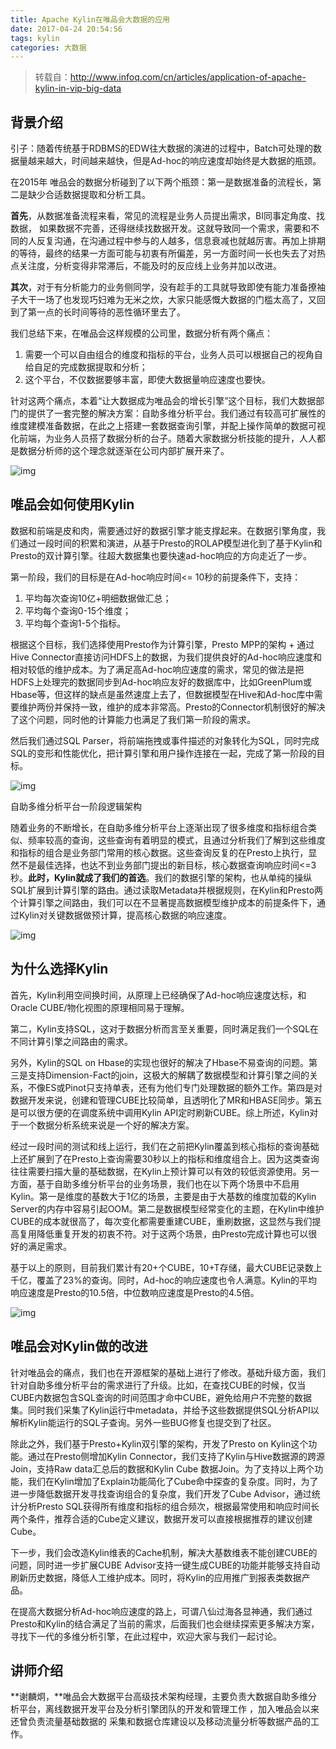 ```yaml
---
title: Apache Kylin在唯品会大数据的应用
date: 2017-04-24 20:54:56
tags: kylin
categories: 大数据
---
```


> 转载自：http://www.infoq.com/cn/articles/application-of-apache-kylin-in-vip-big-data

## 背景介绍

引子：随着传统基于RDBMS的EDW往大数据的演进的过程中，Batch可处理的数据量越来越大，时间越来越快，但是Ad-hoc的响应速度却始终是大数据的瓶颈。

在2015年 唯品会的数据分析碰到了以下两个瓶颈：第一是数据准备的流程长，第二是缺少合适数据提取和分析工具。

**首先**，从数据准备流程来看，常见的流程是业务人员提出需求，BI同事定角度、找数据， 如果数据不完善，还得继续找数据开发。这就导致同一个需求，需要和不同的人反复沟通，在沟通过程中参与的人越多，信息衰减也就越厉害。再加上排期的等待，最终的结果一方面可能与初衷有所偏差，另一方面时间一长也失去了对热点关注度，分析变得非常滞后，不能及时的反应线上业务并加以改进。

**其次**，对于有分析能力的业务侧同学，没有趁手的工具就导致即使有能力准备撩袖子大干一场了也发现巧妇难为无米之炊，大家只能感慨大数据的门槛太高了，又回到了第一点的长时间等待的恶性循环里去了。

<!-- more -->

我们总结下来，在唯品会这样规模的公司里，数据分析有两个痛点：

1. 需要一个可以自由组合的维度和指标的平台，业务人员可以根据自己的视角自给自足的完成数据提取和分析；
2. 这个平台，不仅数据要够丰富，即使大数据量响应速度也要快。

针对这两个痛点，本着“让大数据成为唯品会的增长引擎”这个目标，我们大数据部门的提供了一套完整的解决方案：自助多维分析平台。我们通过有较高可扩展性的维度建模准备数据，在此之上搭建一套数据查询引擎，并配上操作简单的数据可视化前端，为业务人员搭了数据分析的台子。随着大家数据分析技能的提升，人人都是数据分析师的这个理念就逐渐在公司内部扩展开来了。

![img](http://cdn1.infoqstatic.com/statics_s2_20170411-0445/resource/articles/application-of-apache-kylin-in-vip-big-data/zh/resources/10.jpg)

## 唯品会如何使用Kylin

数据和前端是皮和肉，需要通过好的数据引擎才能支撑起来。在数据引擎角度，我们通过一段时间的积累和演进，从基于Presto的ROLAP模型进化到了基于Kylin和Presto的双计算引擎。往超大数据集也要快速ad-hoc响应的方向走近了一步。

第一阶段，我们的目标是在Ad-hoc响应时间<= 10秒的前提条件下，支持：

1. 平均每次查询10亿+明细数据做汇总；
2. 平均每个查询0-15个维度；
3. 平均每个查询1-5个指标。

根据这个目标，我们选择使用Presto作为计算引擎，Presto MPP的架构 + 通过Hive Connector直接访问HDFS上的数据，为我们提供良好的Ad-hoc响应速度和相对较低的维护成本。为了满足高Ad-hoc响应速度的需求，常见的做法是把HDFS上处理完的数据同步到Ad-hoc响应友好的数据库中，比如GreenPlum或Hbase等，但这样的缺点是虽然速度上去了，但数据模型在Hive和Ad-hoc库中需要维护两份并保持一致，维护的成本非常高。Presto的Connector机制很好的解决了这个问题，同时他的计算能力也满足了我们第一阶段的需求。

然后我们通过SQL Parser，将前端拖拽或事件描述的对象转化为SQL，同时完成SQL的变形和性能优化，把计算引擎和用户操作连接在一起，完成了第一阶段的目标。

![img](http://cdn1.infoqstatic.com/statics_s2_20170411-0445/resource/articles/application-of-apache-kylin-in-vip-big-data/zh/resources/11.jpg)

自助多维分析平台一阶段逻辑架构

随着业务的不断增长，在自助多维分析平台上逐渐出现了很多维度和指标组合类似、频率较高的查询，这些查询有着明显的模式，且通过分析我们了解到这些维度和指标的组合是业务部门常用的核心数据。这些查询反复的在Presto上执行，显然不是最佳选择，也达不到业务部门提出的新目标，核心数据查询响应时间<=3秒。**此时，Kylin就成了我们的首选**。我们的数据引擎的架构，也从单纯的操纵SQL扩展到计算引擎的路由。通过读取Metadata并根据规则，在Kylin和Presto两个计算引擎之间路由，我们可以在不显著提高数据模型维护成本的前提条件下，通过Kylin对关键数据做预计算，提高核心数据的响应速度。

![img](http://cdn1.infoqstatic.com/statics_s2_20170411-0445/resource/articles/application-of-apache-kylin-in-vip-big-data/zh/resources/12.jpg)

## 为什么选择Kylin

首先，Kylin利用空间换时间，从原理上已经确保了Ad-hoc响应速度达标，和Oracle CUBE/物化视图的原理相同易于理解。

第二，Kylin支持SQL，这对于数据分析而言至关重要，同时满足我们一个SQL在不同计算引擎之间路由的需求。

另外，Kylin的SQL on Hbase的实现也很好的解决了Hbase不易查询的问题。第三是支持Dimension-Fact的join，这极大的解耦了数据模型和计算引擎之间的关系，不像ES或Pinot只支持单表，还有为他们专门处理数据的额外工作。第四是对数据开发来说，创建和管理CUBE比较简单，且透明化了MR和HBASE同步。第五是可以很方便的在调度系统中调用Kylin API定时刷新CUBE。综上所述，Kylin对于一个数据分析系统来说是一个好的解决方案。

经过一段时间的测试和线上运行，我们在之前把Kylin覆盖到核心指标的查询基础上还扩展到了在Presto上查询需要30秒以上的指标和维度组合上。因为这类查询往往需要扫描大量的基础数据，在Kylin上预计算可以有效的较低资源使用。另一方面，基于自助多维分析平台的业务场景，我们也在以下两个场景中不启用Kylin。第一是维度的基数大于1亿的场景，主要是由于大基数的维度加载的Kylin Server的内存中容易引起OOM。第二是数据模型经常变化的主题，在Kylin中维护CUBE的成本就很高了，每次变化都需要重建CUBE，重刷数据，这显然与我们提高复用降低重复开发的初衷不符。对于这两个场景，由Presto完成计算也可以很好的满足需求。

基于以上的原则，目前我们累计有20+个CUBE，10+T存储，最大CUBE记录数上千亿，覆盖了23%的查询。同时，Ad-hoc的响应速度也令人满意。Kylin的平均响应速度是Presto的10.5倍，中位数响应速度是Presto的4.5倍。

![img](http://cdn1.infoqstatic.com/statics_s2_20170411-0445/resource/articles/application-of-apache-kylin-in-vip-big-data/zh/resources/13.jpg)

## 唯品会对Kylin做的改进

针对唯品会的痛点，我们也在开源框架的基础上进行了修改。基础升级方面，我们针对自助多维分析平台的需求进行了升级。比如，在查找CUBE的时候，仅当CUBE内数据包含SQL查询的时间范围才命中CUBE，避免给用户不完整的数据集。同时我们采集了Kylin运行中metadata，并给予这些数据提供SQL分析API以解析Kylin能运行的SQL子查询。另外一些BUG修复也提交到了社区。

除此之外，我们基于Presto+Kylin双引擎的架构，开发了Presto on Kylin这个功能。通过在Presto侧增加Kylin Connector，我们支持了Kylin与Hive数据源的跨源Join，支持Raw data汇总后的数据和Kylin Cube 数据Join。为了支持以上两个功能，我们在Kylin增加了Explain功能简化了Cube命中探查的复杂度。同时，为了进一步降低数据开发寻找查询组合的复杂度，我们开发了Cube Advisor，通过统计分析Presto SQL获得所有维度和指标的组合频次，根据最常使用和响应时间长两个条件，推荐合适的Cube定义建议，数据开发可以直接根据推荐的建议创建Cube。

下一步，我们会改造Kylin维表的Cache机制，解决大基数维表不能创建CUBE的问题，同时进一步扩展CUBE Advisor支持一键生成CUBE的功能并能够支持自动刷新历史数据，降低人工维护成本。同时，将Kylin的应用推广到报表类数据产品。

在提高大数据分析Ad-hoc响应速度的路上，可谓八仙过海各显神通，我们通过Presto和Kylin的结合满足了当前的需求，后面我们也会继续探索更多解决方案，寻找下一代的多维分析引擎，在此过程中，欢迎大家与我们一起讨论。

## 讲师介绍

**谢麟炯，**唯品会大数据平台高级技术架构经理，主要负责大数据自助多维分析平台，离线数据开发平台及分析引擎团队的开发和管理工作 ，加入唯品会以来还曾负责流量基础数据的 采集和数据仓库建设以及移动流量分析等数据产品的工作。
